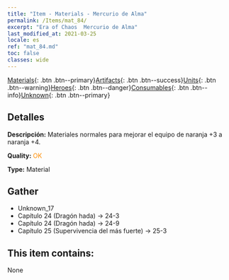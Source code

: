 ```yaml
---
title: "Item - Materials - Mercurio de Alma"
permalink: /Items/mat_84/
excerpt: "Era of Chaos  Mercurio de Alma"
last_modified_at: 2021-03-25
locale: es
ref: "mat_84.md"
toc: false
classes: wide
---
```

 [Materials](/es/Items/){: .btn .btn--primary}[Artifacts](/es/Items/Artifacts/){: .btn .btn--success}[Units](/es/Items/Units/){: .btn .btn--warning}[Heroes](/es/Items/Heroes/){: .btn .btn--danger}[Consumables](/es/Items/Consumables/){: .btn .btn--info}[Unknown](/es/Items/Unknown/){: .btn .btn--primary}

## Detalles
 **Descripción:** Materiales normales para mejorar el equipo de naranja +3 a naranja +4.

 **Quality:** <span style="color: #FF8C00">OK</span>

 **Type:** Material

## Gather

*    Unknown_17 
*    Capítulo 24 (Dragón hada) -> 24-3 
*    Capítulo 24 (Dragón hada) -> 24-9 
*    Capítulo 25 (Supervivencia del más fuerte) -> 25-3 

## This item contains:

  None

